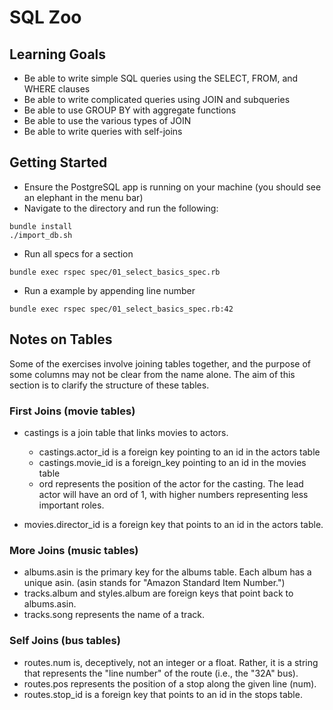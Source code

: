 # SQL Zoo

## Learning Goals

* Be able to write simple SQL queries using the SELECT, FROM, and WHERE clauses
* Be able to write complicated queries using JOIN and subqueries
* Be able to use GROUP BY with aggregate functions
* Be able to use the various types of JOIN
* Be able to write queries with self-joins

## Getting Started
* Ensure the PostgreSQL app is running on your machine (you should see an elephant in the menu bar)
* Navigate to the directory and run the following:
```
bundle install
./import_db.sh
```
* Run all specs for a section
```
bundle exec rspec spec/01_select_basics_spec.rb
```
* Run a example by appending line number
```
bundle exec rspec spec/01_select_basics_spec.rb:42
```

## Notes on Tables
Some of the exercises involve joining tables together, and the purpose of some columns may not be clear from the name alone. The aim of this section is to clarify the structure of these tables.

### First Joins (movie tables)
* castings is a join table that links movies to actors.
    * castings.actor_id is a foreign key pointing to an id in the      actors table
    * castings.movie_id is a foreign_key pointing to an id in the movies table
    * ord represents the position of the actor for the casting. The lead actor will have an ord of 1, with higher numbers representing less important roles.

* movies.director_id is a foreign key that points to an id in the actors table.

### More Joins (music tables)
* albums.asin is the primary key for the albums table. Each album has a unique asin. (asin stands for "Amazon Standard Item Number.")
* tracks.album and styles.album are foreign keys that point back to albums.asin.
* tracks.song represents the name of a track.

### Self Joins (bus tables)
* routes.num is, deceptively, not an integer or a float. Rather, it is a string that represents the "line number" of the route (i.e., the "32A" bus).
* routes.pos represents the position of a stop along the given line (num).
* routes.stop_id is a foreign key that points to an id in the stops table.